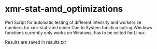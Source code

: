 # xmr-stat-amd_optimizations
Perl Script for automatic testing of different intensity and workersize numbers for xmr-stat-amd miner
Due to System function calling Windows functions currently only works on Windows, has to be edited for Linux. 

Results are saved in results.txt
